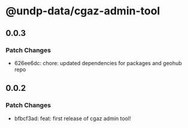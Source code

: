 # @undp-data/cgaz-admin-tool

## 0.0.3

### Patch Changes

- 626ee6dc: chore: updated dependencies for packages and geohub repo

## 0.0.2

### Patch Changes

- bfbcf3ad: feat: first release of cgaz admin tool!
